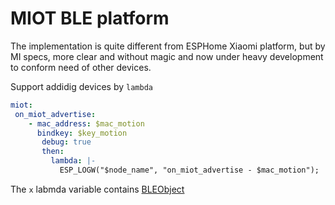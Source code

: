 # MIOT BLE platform

The implementation is quite different from ESPHome Xiaomi platform, but by MI specs, more clear and without magic and now under heavy development to conform need of other devices.

Support addidig devices by `lambda`

```yaml
miot:
 on_miot_advertise:
    - mac_address: $mac_motion
      bindkey: $key_motion
       debug: true
       then:
         lambda: |-
           ESP_LOGW("$node_name", "on_miot_advertise - $mac_motion");
```

The `x` labmda variable contains [BLEObject](miot.h#L15)
